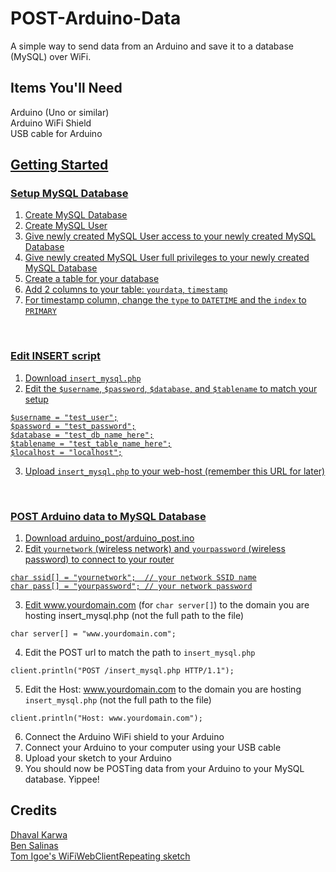 POST-Arduino-Data
=================

A simple way to send data from an Arduino and save it to a database (MySQL) over WiFi. 


Items You'll Need
-------------
Arduino (Uno or similar)<br />
Arduino WiFi Shield<br />
USB cable for Arduino<br />
<a href="https://github.com/ericbenwa/POST-Arduino-Data/archive/master.zip">


Getting Started
-------------

### Setup MySQL Database<br />
1. Create MySQL Database<br />
2. Create MySQL User<br />
3. Give newly created MySQL User access to your newly created MySQL Database<br />
4. Give newly created MySQL User full privileges to your newly created MySQL Database<br />
5. Create a table for your database<br />
6. Add 2 columns to your table: `yourdata`, `timestamp`<br />
7. For timestamp column, change the `type` to `DATETIME` and the `index` to `PRIMARY`<br />
<br />

### Edit INSERT script<br />
1. Download `insert_mysql.php`<br />
2. Edit the `$username`, `$password`, `$database`, and `$tablename` to match your setup<br />
```
$username = "test_user";
$password = "test_password";
$database = "test_db_name_here";
$tablename = "test_table_name_here";
$localhost = "localhost";
```
3. Upload `insert_mysql.php` to your web-host (remember this URL for later)<br />
<br />

### POST Arduino data to MySQL Database<br />
1. Download arduino_post/arduino_post.ino<br />
2. Edit `yournetwork` (wireless network) and `yourpassword` (wireless password) to connect to your router<br />
```
char ssid[] = "yournetwork";  // your network SSID name
char pass[] = "yourpassword"; // your network password
```
3. Edit www.yourdomain.com (for `char server[]`) to the domain you are hosting insert_mysql.php (not the full path to the file)<br />
```
char server[] = "www.yourdomain.com";
```
4. Edit the POST url to match the path to `insert_mysql.php`<br />
```
client.println("POST /insert_mysql.php HTTP/1.1");
```
5. Edit the Host: www.yourdomain.com to the domain you are hosting `insert_mysql.php` (not the full path to the file) 
```
client.println("Host: www.yourdomain.com");
```
6. Connect the Arduino WiFi shield to your Arduino<br />
7. Connect your Arduino to your computer using your USB cable<br />
8. Upload your sketch to your Arduino<br />
9. You should now be POSTing data from your Arduino to your MySQL database. Yippee!<br />


Credits
-------------

<a href="https://github.com/dk4invo">Dhaval Karwa</a><br />
<a href="https://github.com/bsalinas">Ben Salinas</a><br />
<a href="http://arduino.cc/en/Tutorial/WiFiWebClientRepeating">Tom Igoe's WiFiWebClientRepeating sketch</a>
